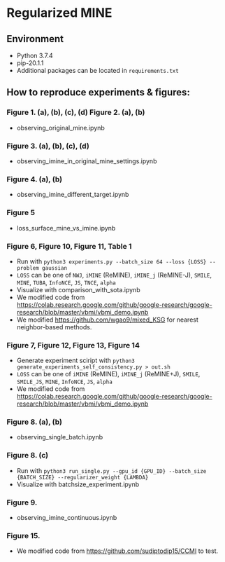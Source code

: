 # Regularized MINE
## Environment
- Python 3.7.4
- pip-20.1.1
- Additional packages can be located in `requirements.txt`

## How to reproduce experiments & figures:
### Figure 1. (a), (b), (c), (d) Figure 2. (a), (b)
- observing_original_mine.ipynb
### Figure 3. (a), (b), (c), (d)
- observing_imine_in_original_mine_settings.ipynb
### Figure 4. (a), (b)
- observing_imine_different_target.ipynb
### Figure 5
- loss_surface_mine_vs_imine.ipynb
### Figure 6, Figure 10, Figure 11, Table 1
- Run with `python3 experiments.py --batch_size 64 --loss {LOSS} --problem gaussian`
- `LOSS` can be one of `NWJ`, `iMINE` (ReMINE), `iMINE_j` (ReMINE-J), `SMILE`, `MINE`, `TUBA`, `InfoNCE`, `JS`, `TNCE`, `alpha`
- Visualize with comparison_with_sota.ipynb
- We modified code from https://colab.research.google.com/github/google-research/google-research/blob/master/vbmi/vbmi_demo.ipynb
- We modified https://github.com/wgao9/mixed_KSG for nearest neighbor-based methods.
### Figure 7, Figure 12, Figure 13, Figure 14
- Generate experiment sciript with `python3 generate_experiments_self_consistency.py > out.sh`
- `LOSS` can be one of `iMINE` (ReMINE), `iMINE_j` (ReMINE+J), `SMILE`, `SMILE_JS`, `MINE`, `InfoNCE`, `JS`, `alpha`
- We modified code from https://colab.research.google.com/github/google-research/google-research/blob/master/vbmi/vbmi_demo.ipynb
### Figure 8. (a), (b)
- observing_single_batch.ipynb
### Figure 8. (c)
- Run with `python3 run_single.py --gpu_id {GPU_ID} --batch_size {BATCH_SIZE} --regularizer_weight {LAMBDA}`
- Visualize with batchsize_experiment.ipynb
### Figure 9.
- observing_imine_continuous.ipynb
### Figure 15.
- We modified code from https://github.com/sudiptodip15/CCMI to test.
